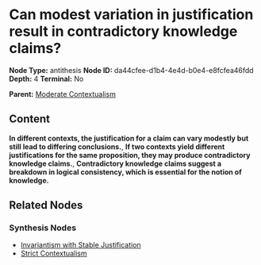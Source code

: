 # Can modest variation in justification result in contradictory knowledge claims?

**Node Type:** antithesis
**Node ID:** da44cfee-d1b4-4e4d-b0e4-e8fcfea46fdd
**Depth:** 4
**Terminal:** No

**Parent:** [Moderate Contextualism](moderate-contextualism-synthesis-dba87b89-0380-4a2b-bdcf-f69dfe18a3d0.md)

## Content

**In different contexts, the justification for a claim can vary modestly but still lead to differing conclusions.**, **If two contexts yield different justifications for the same proposition, they may produce contradictory knowledge claims.**, **Contradictory knowledge claims suggest a breakdown in logical consistency, which is essential for the notion of knowledge.**

## Related Nodes

### Synthesis Nodes

- [Invariantism with Stable Justification](invariantism-with-stable-justification-synthesis-635a9be4-c9e5-4a7a-95b2-9f63eaf213fc.md)
- [Strict Contextualism](strict-contextualism-synthesis-a7d9542b-e31b-444d-be0c-7173411ceef2.md)
